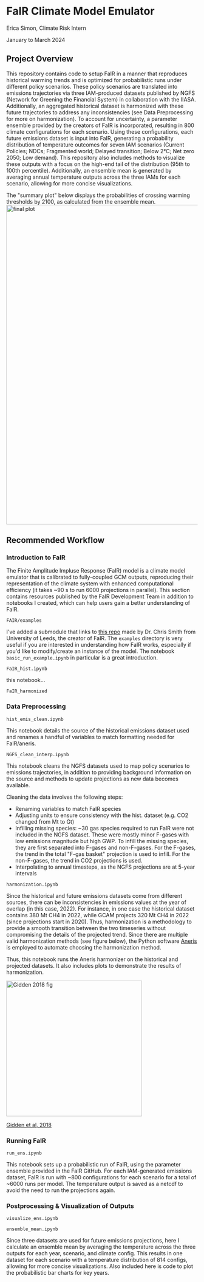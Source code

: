 # FaIR Climate Model Emulator
Erica Simon, Climate Risk Intern

January to March 2024

## Project Overview
This repository contains code to setup FaIR in a manner that reproduces historical warming trends and is optimized for probabilistic runs under different policy scenarios. These policy scenarios are translated into emissions trajectories via three IAM-produced datasets published by NGFS (Network for Greening the Financial System) in collaboration with the IIASA. Additionally, an aggregated historical dataset is harmonized with these future trajectories to address any inconsistencies (see Data Preprocessing for more on harmonization). To account for uncertainty, a parameter ensemble provided by the creators of FaIR is incorporated, resulting in 800 climate configurations for each scenario. Using these configurations, each future emissions dataset is input into FaIR, generating a probability distribution of temperature outcomes for seven IAM scenarios (Current Policies; NDCs; Fragmented world; Delayed transition; Below 2℃; Net zero 2050; Low demand). This repository also includes methods to visualize these outputs with a focus on the high-end tail of the distribution (95th to 100th percentile). Additionally, an ensemble mean is generated by averaging annual temperature outputs across the three IAMs for each scenario, allowing for more concise visualizations. 

The "summary plot" below displays the probabilities of crossing warming thresholds by 2100, as calculated from the ensemble mean.
<img width="841" alt="final plot" src="https://github.com/WoodwellRisk/FaIR/assets/129074733/ec3e5fed-ae13-43e3-9436-b52e2c5ad08c">

## Recommended Workflow

### Introduction to FaIR
The Finite Amplitude Impluse Response (FaIR) model is a climate model emulator that is calibrated to fully-coupled GCM outputs, reproducing their representation of the climate system with enhanced computational efficiency (it takes ~90 s to run 6000 projections in parallel). This section contains resources published by the FaIR Development Team in addition to notebooks I created, which can help users gain a better understanding of FaIR.

`FAIR/examples`

I've added a submodule that links to [this repo](https://github.com/OMS-NetZero/FAIR/tree/master) made by Dr. Chris Smith from University of Leeds, the creator of FaIR. The `examples` directory is very useful if you are interested in understanding how FaIR works, especially if you'd like to modify/create an instance of the model. The notebook `basic_run_example.ipynb` in particular is a great introduction.

`FaIR_hist.ipynb` 

this notebook...

`FaIR_harmonized`


### Data Preprocessing

`hist_emis_clean.ipynb`

This notebook details the source of the historical emissions dataset used and renames a handful of variables to match formatting needed for FaIR/aneris.

`NGFS_clean_interp.ipynb`

This notebook cleans the NGFS datasets used to map policy scenarios to emissions trajectories, in addition to providing background information on the source and methods to update projections as new data becomes available.

Cleaning the data involves the following steps: 
- Renaming variables to match FaIR species
- Adjusting units to ensure consistency with the hist. dataset (e.g. CO2 changed from Mt to Gt)
- Infilling missing species: ~30 gas species required to run FaIR were not included in the NGFS dataset. These were mostly minor F-gases with low emissions magnitude but high GWP. To infill the missing species, they are first separated into F-gases and non-F-gases. For the F-gases, the trend in the total "F-gas basket" projection is used to infill. For the non-F-gases, the trend in CO2 projections is used.
- Interpolating to annual timesteps, as the NGFS projections are at 5-year intervals

`harmonization.ipynb`

Since the historical and future emissions datasets come from different sources, there can be inconsistencies in emissions values at the year of overlap (in this case, 2022). For instance, in one case the historical dataset contains 380 Mt CH4 in 2022, while GCAM projects 320 Mt CH4 in 2022 (since projections start in 2020). Thus, harmonization is a methodology to provide a smooth transition between the two timeseries without compromising the details of the projected trend. Since there are multiple valid harmonization methods (see figure below), the Python software [Aneris](https://github.com/iiasa/aneris) is employed to automate choosing the harmonization method. 


Thus, this notebook runs the Aneris harmonizer on the historical and projected datasets. It also includes plots to demonstrate the results of harmonization.

<img width="357" alt="Gidden 2018 fig" src="https://github.com/WoodwellRisk/FaIR/assets/129074733/4b0c3233-ae1d-4c66-bfc3-88373075c81f">

[Gidden et al, 2018](https://doi.org/10.1016/j.envsoft.2018.04.002)

### Running FaIR


`run_ens.ipynb`

This notebook sets up a probabilistic run of FaIR, using the parameter ensemble provided in the FaIR GitHub. For each IAM-generated emissions dataset, FaIR is run with ~800 configurations for each scenario for a total of ~6000 runs per model. The temperature output is saved as a netcdf to avoid the need to run the projections again.


### Postprocessing & Visualization of Outputs

`visualize_ens.ipynb`

`ensemble_mean.ipynb`

Since three datasets are used for future emissions projections, here I calculate an ensemble mean by averaging the temperature across the three outputs for each year, scenario, and climate config. This results in one dataset for each scenario with a temperature distribution of 814 configs, allowing for more concise visualizations. Also included here is code to plot the probabilistic bar charts for key years.